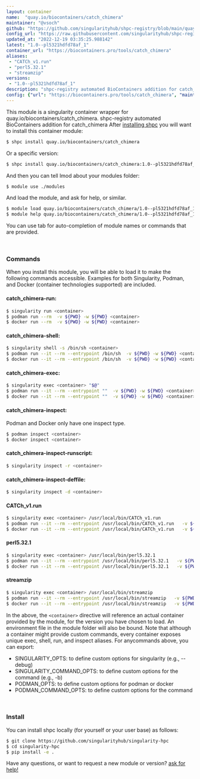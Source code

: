 ```yaml
---
layout: container
name:  "quay.io/biocontainers/catch_chimera"
maintainer: "@vsoch"
github: "https://github.com/singularityhub/shpc-registry/blob/main/quay.io/biocontainers/catch_chimera/container.yaml"
config_url: "https://raw.githubusercontent.com/singularityhub/shpc-registry/main/quay.io/biocontainers/catch_chimera/container.yaml"
updated_at: "2022-12-19 03:35:25.988142"
latest: "1.0--pl5321hdfd78af_1"
container_url: "https://biocontainers.pro/tools/catch_chimera"
aliases:
 - "CATCh_v1.run"
 - "perl5.32.1"
 - "streamzip"
versions:
 - "1.0--pl5321hdfd78af_1"
description: "shpc-registry automated BioContainers addition for catch_chimera"
config: {"url": "https://biocontainers.pro/tools/catch_chimera", "maintainer": "@vsoch", "description": "shpc-registry automated BioContainers addition for catch_chimera", "latest": {"1.0--pl5321hdfd78af_1": "sha256:f9f8990d3dc440efc4825523acc0c942e58ce74b826d31cc74d98fab0d5debad"}, "tags": {"1.0--pl5321hdfd78af_1": "sha256:f9f8990d3dc440efc4825523acc0c942e58ce74b826d31cc74d98fab0d5debad"}, "docker": "quay.io/biocontainers/catch_chimera", "aliases": {"CATCh_v1.run": "/usr/local/bin/CATCh_v1.run", "perl5.32.1": "/usr/local/bin/perl5.32.1", "streamzip": "/usr/local/bin/streamzip"}}
---
```


This module is a singularity container wrapper for quay.io/biocontainers/catch_chimera.
shpc-registry automated BioContainers addition for catch_chimera
After [installing shpc](#install) you will want to install this container module:


```bash
$ shpc install quay.io/biocontainers/catch_chimera
```

Or a specific version:

```bash
$ shpc install quay.io/biocontainers/catch_chimera:1.0--pl5321hdfd78af_1
```

And then you can tell lmod about your modules folder:

```bash
$ module use ./modules
```

And load the module, and ask for help, or similar.

```bash
$ module load quay.io/biocontainers/catch_chimera/1.0--pl5321hdfd78af_1
$ module help quay.io/biocontainers/catch_chimera/1.0--pl5321hdfd78af_1
```

You can use tab for auto-completion of module names or commands that are provided.

<br>

### Commands

When you install this module, you will be able to load it to make the following commands accessible.
Examples for both Singularity, Podman, and Docker (container technologies supported) are included.

#### catch_chimera-run:

```bash
$ singularity run <container>
$ podman run --rm  -v ${PWD} -w ${PWD} <container>
$ docker run --rm  -v ${PWD} -w ${PWD} <container>
```

#### catch_chimera-shell:

```bash
$ singularity shell -s /bin/sh <container>
$ podman run --it --rm --entrypoint /bin/sh  -v ${PWD} -w ${PWD} <container>
$ docker run --it --rm --entrypoint /bin/sh  -v ${PWD} -w ${PWD} <container>
```

#### catch_chimera-exec:

```bash
$ singularity exec <container> "$@"
$ podman run --it --rm --entrypoint ""  -v ${PWD} -w ${PWD} <container> "$@"
$ docker run --it --rm --entrypoint ""  -v ${PWD} -w ${PWD} <container> "$@"
```

#### catch_chimera-inspect:

Podman and Docker only have one inspect type.

```bash
$ podman inspect <container>
$ docker inspect <container>
```

#### catch_chimera-inspect-runscript:

```bash
$ singularity inspect -r <container>
```

#### catch_chimera-inspect-deffile:

```bash
$ singularity inspect -d <container>
```


#### CATCh_v1.run

```bash
$ singularity exec <container> /usr/local/bin/CATCh_v1.run
$ podman run --it --rm --entrypoint /usr/local/bin/CATCh_v1.run   -v ${PWD} -w ${PWD} <container> -c " $@"
$ docker run --it --rm --entrypoint /usr/local/bin/CATCh_v1.run   -v ${PWD} -w ${PWD} <container> -c " $@"
```


#### perl5.32.1

```bash
$ singularity exec <container> /usr/local/bin/perl5.32.1
$ podman run --it --rm --entrypoint /usr/local/bin/perl5.32.1   -v ${PWD} -w ${PWD} <container> -c " $@"
$ docker run --it --rm --entrypoint /usr/local/bin/perl5.32.1   -v ${PWD} -w ${PWD} <container> -c " $@"
```


#### streamzip

```bash
$ singularity exec <container> /usr/local/bin/streamzip
$ podman run --it --rm --entrypoint /usr/local/bin/streamzip   -v ${PWD} -w ${PWD} <container> -c " $@"
$ docker run --it --rm --entrypoint /usr/local/bin/streamzip   -v ${PWD} -w ${PWD} <container> -c " $@"
```



In the above, the `<container>` directive will reference an actual container provided
by the module, for the version you have chosen to load. An environment file in the
module folder will also be bound. Note that although a container
might provide custom commands, every container exposes unique exec, shell, run, and
inspect aliases. For anycommands above, you can export:

 - SINGULARITY_OPTS: to define custom options for singularity (e.g., --debug)
 - SINGULARITY_COMMAND_OPTS: to define custom options for the command (e.g., -b)
 - PODMAN_OPTS: to define custom options for podman or docker
 - PODMAN_COMMAND_OPTS: to define custom options for the command

<br>

### Install

You can install shpc locally (for yourself or your user base) as follows:

```bash
$ git clone https://github.com/singularityhub/singularity-hpc
$ cd singularity-hpc
$ pip install -e .
```

Have any questions, or want to request a new module or version? [ask for help!](https://github.com/singularityhub/singularity-hpc/issues)
